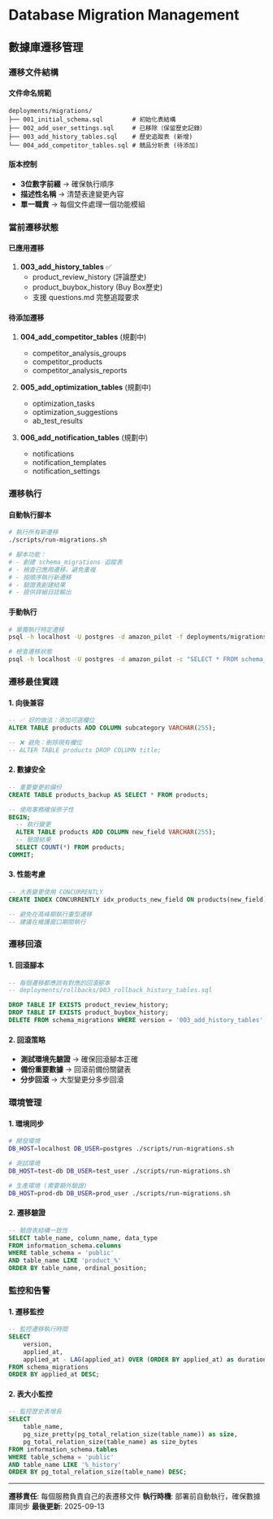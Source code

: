 # Database Migration Management

## 數據庫遷移管理

### 遷移文件結構

#### 文件命名規範
```
deployments/migrations/
├── 001_initial_schema.sql        # 初始化表結構
├── 002_add_user_settings.sql     # 已移除（保留歷史記錄）
├── 003_add_history_tables.sql    # 歷史追蹤表 (新增)
└── 004_add_competitor_tables.sql # 競品分析表 (待添加)
```

#### 版本控制
- **3位數字前綴** → 確保執行順序
- **描述性名稱** → 清楚表達變更內容
- **單一職責** → 每個文件處理一個功能模組

### 當前遷移狀態

#### 已應用遷移
1. **003_add_history_tables** ✅
   - product_review_history (評論歷史)
   - product_buybox_history (Buy Box歷史)
   - 支援 questions.md 完整追蹤要求

#### 待添加遷移
1. **004_add_competitor_tables** (規劃中)
   - competitor_analysis_groups
   - competitor_products
   - competitor_analysis_reports

2. **005_add_optimization_tables** (規劃中)
   - optimization_tasks
   - optimization_suggestions
   - ab_test_results

3. **006_add_notification_tables** (規劃中)
   - notifications
   - notification_templates
   - notification_settings

### 遷移執行

#### 自動執行腳本
```bash
# 執行所有新遷移
./scripts/run-migrations.sh

# 腳本功能：
# - 創建 schema_migrations 追蹤表
# - 檢查已應用遷移，避免重複
# - 按順序執行新遷移
# - 驗證表創建結果
# - 提供詳細日誌輸出
```

#### 手動執行
```bash
# 單獨執行特定遷移
psql -h localhost -U postgres -d amazon_pilot -f deployments/migrations/003_add_history_tables.sql

# 檢查遷移狀態
psql -h localhost -U postgres -d amazon_pilot -c "SELECT * FROM schema_migrations ORDER BY applied_at;"
```

### 遷移最佳實踐

#### 1. 向後兼容
```sql
-- ✅ 好的做法：添加可選欄位
ALTER TABLE products ADD COLUMN subcategory VARCHAR(255);

-- ❌ 避免：刪除現有欄位
-- ALTER TABLE products DROP COLUMN title;
```

#### 2. 數據安全
```sql
-- 重要變更前備份
CREATE TABLE products_backup AS SELECT * FROM products;

-- 使用事務確保原子性
BEGIN;
  -- 執行變更
  ALTER TABLE products ADD COLUMN new_field VARCHAR(255);
  -- 驗證結果
  SELECT COUNT(*) FROM products;
COMMIT;
```

#### 3. 性能考慮
```sql
-- 大表變更使用 CONCURRENTLY
CREATE INDEX CONCURRENTLY idx_products_new_field ON products(new_field);

-- 避免在高峰期執行重型遷移
-- 建議在維護窗口期間執行
```

### 遷移回滾

#### 1. 回滾腳本
```sql
-- 每個遷移都應該有對應的回滾腳本
-- deployments/rollbacks/003_rollback_history_tables.sql

DROP TABLE IF EXISTS product_review_history;
DROP TABLE IF EXISTS product_buybox_history;
DELETE FROM schema_migrations WHERE version = '003_add_history_tables';
```

#### 2. 回滾策略
- **測試環境先驗證** → 確保回滾腳本正確
- **備份重要數據** → 回滾前備份關鍵表
- **分步回滾** → 大型變更分多步回滾

### 環境管理

#### 1. 環境同步
```bash
# 開發環境
DB_HOST=localhost DB_USER=postgres ./scripts/run-migrations.sh

# 測試環境
DB_HOST=test-db DB_USER=test_user ./scripts/run-migrations.sh

# 生產環境 (需要額外驗證)
DB_HOST=prod-db DB_USER=prod_user ./scripts/run-migrations.sh
```

#### 2. 遷移驗證
```sql
-- 驗證表結構一致性
SELECT table_name, column_name, data_type
FROM information_schema.columns
WHERE table_schema = 'public'
AND table_name LIKE 'product_%'
ORDER BY table_name, ordinal_position;
```

### 監控和告警

#### 1. 遷移監控
```sql
-- 監控遷移執行時間
SELECT
    version,
    applied_at,
    applied_at - LAG(applied_at) OVER (ORDER BY applied_at) as duration
FROM schema_migrations
ORDER BY applied_at DESC;
```

#### 2. 表大小監控
```sql
-- 監控歷史表增長
SELECT
    table_name,
    pg_size_pretty(pg_total_relation_size(table_name)) as size,
    pg_total_relation_size(table_name) as size_bytes
FROM information_schema.tables
WHERE table_schema = 'public'
AND table_name LIKE '%_history'
ORDER BY pg_total_relation_size(table_name) DESC;
```

---

**遷移責任**: 每個服務負責自己的表遷移文件
**執行時機**: 部署前自動執行，確保數據庫同步
**最後更新**: 2025-09-13
